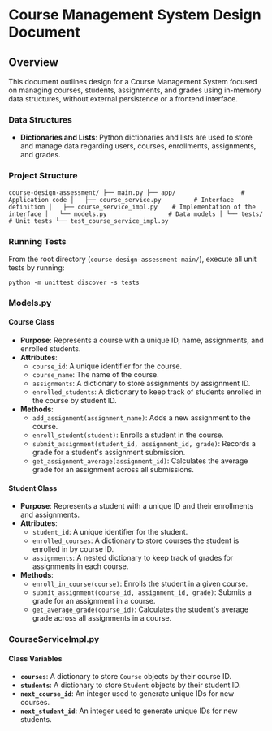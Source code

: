 # Course Management System Design Document

## Overview

This document outlines design for a Course Management System focused on managing courses, students, assignments, and grades using in-memory data structures, without external persistence or a frontend interface.



### Data Structures

- **Dictionaries and Lists**: Python dictionaries and lists are used to store and manage data regarding users, courses, enrollments, assignments, and grades.



### Project Structure

`course-design-assessment/
├── main.py
├── app/                  # Application code
│   ├── course_service.py         # Interface definition
│   ├── course_service_impl.py    # Implementation of the interface
│   └── models.py                 # Data models
│
└── tests/                # Unit tests
    └── test_course_service_impl.py`



### Running Tests

From the root directory (`course-design-assessment-main/`), execute all unit tests by running:

`python -m unittest discover -s tests`



### Models.py

#### Course Class

- **Purpose**: Represents a course with a unique ID, name, assignments, and enrolled students.
- **Attributes**:
  - `course_id`: A unique identifier for the course.
  - `course_name`: The name of the course.
  - `assignments`: A dictionary to store assignments by assignment ID.
  - `enrolled_students`: A dictionary to keep track of students enrolled in the course by student ID.
- **Methods**:
  - `add_assignment(assignment_name)`: Adds a new assignment to the course.
  - `enroll_student(student)`: Enrolls a student in the course.
  - `submit_assignment(student_id, assignment_id, grade)`: Records a grade for a student's assignment submission.
  - `get_assignment_average(assignment_id)`: Calculates the average grade for an assignment across all submissions.

#### Student Class

- **Purpose**: Represents a student with a unique ID and their enrollments and assignments.
- **Attributes**:
  - `student_id`: A unique identifier for the student.
  - `enrolled_courses`: A dictionary to store courses the student is enrolled in by course ID.
  - `assignments`: A nested dictionary to keep track of grades for assignments in each course.
- **Methods**:
  - `enroll_in_course(course)`: Enrolls the student in a given course.
  - `submit_assignment(course_id, assignment_id, grade)`: Submits a grade for an assignment in a course.
  - `get_average_grade(course_id)`: Calculates the student's average grade across all assignments in a course.



### CourseServiceImpl.py

#### Class Variables

- **`courses`**: A dictionary to store `Course` objects by their course ID. 
- **`students`**: A dictionary to store `Student` objects by their student ID. 
- **`next_course_id`**: An integer used to generate unique IDs for new courses.
- **`next_student_id`**: An integer used to generate unique IDs for new students.